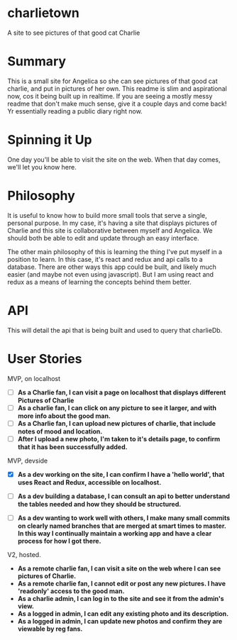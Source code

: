 # charlietown
A site to see pictures of that good cat Charlie

# Summary
This is a small site for Angelica so she can see pictures of that good cat charlie, and put in pictures of her own.  This readme is slim and aspirational now, cos it being built up in realtime.  If you are seeing a mostly messy readme that don't make much sense, give it a couple days and come back!  Yr essentially reading a public diary right now.

# Spinning it Up
One day you'll be able to visit the site on the web.  When that day comes, we'll let you know here.

# Philosophy

It is useful to know how to build more small tools that serve a single, personal purpose.  In my case, it's having a site that displays pictures of Charlie and this site is collaborative between myself and Angelica.  We should both be able to edit and update through an easy interface.

The other main philosophy of this is learning the thing I've put myself in a position to learn.  In this case, it's react and redux and api calls to a database.   There are other ways this app could be built, and likely much easier (and maybe not even using javascript).  But I am using react and redux as a means of learning the concepts behind them better.


# API
This will detail the api that is being built and used to query that charlieDb.

# User Stories

MVP, on localhost
* [ ] **As a Charlie fan, I can visit a page on localhost  that displays different Pictures of Charlie**
* [ ]  **As a charlie fan, I can click on any picture to see it larger, and with more info about the good man.**
* [ ] **As a Charlie fan, I can upload new pictures of charlie, that include notes of mood and location.**
* [ ] **After I upload a new photo, I'm taken to it's details page, to confirm that it has been successfully added.**

MVP, devside

* [X] **As a dev working on the site,  I can confirm I have a 'hello world', that uses React and Redux, accessible on localhost.**
* [ ] **As a dev building a database, I can consult an api to better understand the tables needed and how they should be structured.**
* [ ] **As a dev wanting to work well with others, I make many small commits on clearly named branches that are merged at smart times to master.  In this way I continually maintain a working app and have a clear process for how I got there.**


V2, hosted.

* **As a remote charlie fan, I can visit a site on the web where I can see pictures of Charlie.**
* **As a remote charlie fan, I cannot edit or post any new pictures.  I have 'readonly' access to the good man.**
* **As a charlie admin, I can log in to the site and see it from the admin's view.**
* **As a logged in admin, I can edit any existing photo and its description.**
* **As a logged in admin, I can update new photos and confirm they are viewable by reg fans.**

